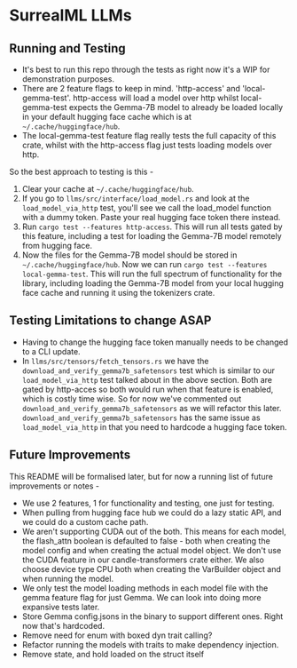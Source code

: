 # SurrealML LLMs
## Running and Testing
- It's best to run this repo through the tests as right now it's a WIP for demonstration purposes.
- There are 2 feature flags to keep in mind. 'http-access' and 'local-gemma-test'. http-access will load a model over 
http whilst local-gemma-test expects the Gemma-7B model to already be loaded locally in your default hugging face cache
which is at ```~/.cache/huggingface/hub```. 
- The local-gemma-test feature flag really tests the full capacity of this crate, whilst with the http-access flag just tests loading
models over http.

So the best approach to testing is this - 
1. Clear your cache at ```~/.cache/huggingface/hub```.
2. If you go to ```llms/src/interface/load_model.rs``` and look at the ```load_model_via_http``` test, you'll see we call the load_model function with a dummy token. Paste your real hugging face token there instead.
3. Run ```cargo test --features http-access```. This will run all tests gated by this feature, including a test for loading the 
Gemma-7B model remotely from hugging face.
4. Now the files for the Gemma-7B model should be stored in ```~/.cache/huggingface/hub```. Now we can run ```cargo test --features local-gemma-test```. This will run the full spectrum of functionality for the library, including loading the Gemma-7B model from 
your local hugging face cache and running it using the tokenizers crate. 

## Testing Limitations to change ASAP
- Having to change the hugging face token manually needs to be changed to a CLI update.
- In ```llms/src/tensors/fetch_tensors.rs``` we have the ```download_and_verify_gemma7b_safetensors``` test which is similar to our ```load_model_via_http``` test talked about in the above section. Both are gated by http-acces so both would run when that feature is enabled, which is costly time wise. So for now we've commented out ```download_and_verify_gemma7b_safetensors``` as we will refactor this later. ```download_and_verify_gemma7b_safetensors``` has the same issue as ```load_model_via_http``` in that you need to hardcode a hugging face token.

## Future Improvements
This README will be formalised later, but for now a running list of future improvements or notes - 
- We use 2 features, 1 for functionality and testing, one just for testing.
- When pulling from hugging face hub we could do a lazy static API, and we could do a custom cache path.
- We aren't supporting CUDA out of the both. This means for each model, the flash_attn boolean is defaulted to false - both when creating the model config and when creating the actual model object. We don't use the CUDA feature in our candle-transformers crate either. We also choose device type CPU both when creating the VarBuilder object and when running the model.
- We only test the model loading methods in each model file with the gemma feature flag for just Gemma. We can look into doing more expansive tests later.
- Store Gemma config.jsons in the binary to support different ones. Right now that's hardcoded.
- Remove need for enum with boxed dyn trait calling?
- Refactor running the models with traits to make dependency injection.
- Remove state, and hold loaded on the struct itself
